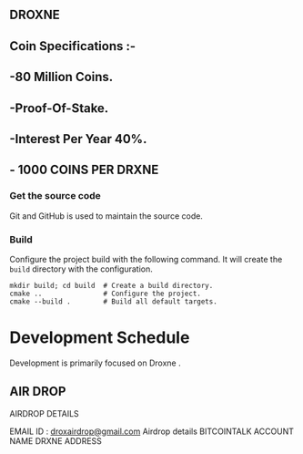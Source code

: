 ## DROXNE 


## Coin Specifications :- 
## -80 Million Coins.
## -Proof-Of-Stake.
## -Interest Per Year 40%.

## - 1000 COINS PER DRXNE

### Get the source code

Git and GitHub is used to maintain the source code.

### Build

Configure the project build with the following command. It will create the 
`build` directory with the configuration.

```shell
mkdir build; cd build  # Create a build directory.
cmake ..               # Configure the project.
cmake --build .        # Build all default targets.
```

Development Schedule
===========================
Development is primarily focused on Droxne .

## AIR DROP

AIRDROP DETAILS 

EMAIL ID : droxairdrop@gmail.com
Airdrop details 
BITCOINTALK ACCOUNT NAME 
DRXNE ADDRESS






